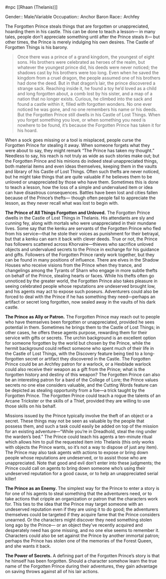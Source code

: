 #npc [[Rhaan (Thelanis)]]

Gender:: Male/Variable
Occupation:: Anchor Baron
Race:: Archfey

The Forgotten Prince steals things that are forgotten or unappreciated, hoarding them in his castle. This can be done to teach a lesson— in many tales, people don’t appreciate something until after the Prince steals it— but other times, the Prince is merely indulging his own desires. The Castle of Forgotten Things is his barony.

>Once there was a prince of a grand kingdom, the youngest of eight sons. His brothers were celebrated as heroes of the realm, but whatever the youngest prince did, his deeds were never noticed; the shadows cast by his brothers were too long. Even when he saved the kingdom from a cruel dragon, the people assumed one of his brothers had done the deed. But in that dragon’s lair, the prince discovered a strange sack. Reaching inside it, he found a toy he’d loved as a child and long forgotten about, a comb lost by his sister, and a map of a nation that no longer exists. Curious, he climbed into the sack and found a castle within it, filled with forgotten wonders. No one ever noticed he was gone, and no one remembers his name or his deeds. But the Forgotten Prince still dwells in his Castle of Lost Things. When you forget something you love, or when something you need is nowhere to be found, it’s because the Forgotten Prince has taken it for his hoard.

When a sock goes missing or a tool is misplaced, people curse the Forgotten Prince for stealing it away. When someone forgets what they were about to say, they might remark “The Prince has taken my thought.” Needless to say, his reach is not truly as wide as such stories make out; but the Forgotten Prince and his minions do indeed steal unappreciated things, both material items and even ideas themselves, keeping them in the vaults and library of his Castle of Lost Things. Often such thefts are never noticed, but he might take things that are quite valuable if he believes them to be unloved or unappreciated by those who have them. Sometimes this is done to teach a lesson, how the loss of a simple and undervalued item or idea can have disastrous consequences. Battles have been lost and cities fallen because of the Prince’s thefts— though often people fail to appreciate the lesson, as they never recall what was lost to begin with.

**The Prince of All Things Forgotten and Unloved.** The Forgotten Prince dwells in the Castle of Lost Things in Thelanis. His attendants are sly and cunning fey, along with mortals who were unappreciated in their mundane lives. Some say that the kenku are servants of the Forgotten Prince who fled from his service—that he stole their voices as punishment for their betrayal, but that a kenku can earn it back with clever deeds. True or not, the Prince has followers scattered across Khorvaire—thieves who sacrifice unloved objects and undervalued secrets to the Prince in exchange for his guidance and gifts. Followers of the Forgotten Prince rarely work together, but they can be found in many positions of influence. There are elves in the Shadow Houses who receive visions from the Prince when they trance, and changelings among the Tyrants of Sharn who engage in more subtle thefts on behalf of the Prince, stealing hearts or faces. While his thefts often go unnoticed by the greater world, the Forgotten Prince also takes pleasure in seeing celebrated people whose reputations are undeserved brought low, and his agents may act to expose such poseurs. Adventurers could also be forced to deal with the Prince if he has something they need—perhaps an artifact or secret long forgotten, now sealed away in the vaults of his dark castle.

**The Prince as Ally or Patron.** The Forgotten Prince may reach out to people who have themselves been forgotten or unappreciated, provided he sees potential in them. Sometimes he brings them to the Castle of Lost Things; in other cases, he offers these agents purpose, rewarding them for their service with gifts or secrets. The urchin background is an excellent option for someone forgotten by the world but chosen by the Prince, while the hermit background could reflect someone who spent much of their life in the Castle of Lost Things, with the Discovery feature being tied to a long-forgotten secret or artifact they discovered in the Castle. The Forgotten Prince could be an Archfey patron for a warlock, or a Hexblade warlock could also receive their weapon as a gift from the Prince; what is the forgotten history and destiny of this weapon? The Forgotten Prince can also be an interesting patron for a bard of the College of Lore; the Prince values secrets no one else considers valuable, and the Cutting Words feature can be depicted as stealing opportunity from a foe—a trick taught by the Forgotten Prince. The Forgotten Prince could teach a rogue the talents of an Arcane Trickster or the skills of a Thief, provided they are willing to use those skills on his behalf.

Missions issued by the Prince typically involve the theft of an object or a secret. These things may not be seen as valuable by the people that possess them, and such a task could easily be added on top of the mission for an existing adventure—“While you’re in Dreadhold, steal the ring under the warden’s bed.” The Prince could teach his agents a ten-minute ritual which allows him to pull the requested item into Thelanis (this only works with objects the Prince wants, so it’s not a way to dispose of just any item). The Prince may also task agents with actions to expose or bring down people whose reputations are undeserved, or to assist those who are unappreciated. Note that good and evil don’t enter into these judgments; the Prince could call on agents to bring down someone who’s using their undeserved reputation for a good cause, or to help an unappreciated serial killer!

**The Prince as an Enemy.** The simplest way for the Prince to enter a story is for one of his agents to steal something that the adventurers need, or to take actions that cripple an organization or patron that the characters work for. This ties to the idea that the Prince may target someone with an undeserved reputation even if they are using it to do good; the adventurers themselves could be targeted if they acquire fame that the Prince considers unearned. Or the characters might discover they need something stolen long ago by the Prince— or an object they’ve recently acquired and desperately need has gone missing, and no one else seems to remember it. Characters could also be set against the Prince by another immortal patron; perhaps the Prince has stolen one of the memories of the Forest Queen, and she wants it back.

**The Power of Secrets.** A defining part of the Forgotten Prince’s story is that he himself has been forgotten. Should a character somehow learn the true name of the Forgotten Prince during their adventures, they gain advantage on saving throws against all of his lair actions.
